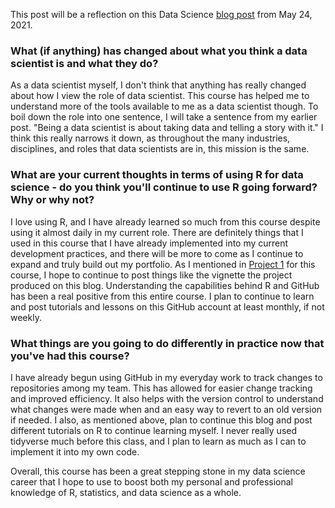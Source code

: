This post will be a reflection on this Data Science [blog post](https://pseudonym-code.github.io/Data-Science/) from May 24, 2021.


### What (if anything) has changed about what you think a data scientist is and what they do?
As a data scientist myself, I don't think that anything has really changed about how I view the role of data scientist. This course has helped me to understand more of the tools available to me as a data scientist though. To boil down the role into one sentence, I will take a sentence from my earlier post. "Being a data scientist is about taking data and telling a story with it." I think this really narrows it down, as throughout the many industries, disciplines, and roles that data scientists are in, this mission is the same. 

### What are your current thoughts in terms of using R for data science - do you think you'll continue to use R going forward?  Why or why not?
I love using R, and I have already learned so much from this course despite using it almost daily in my current role. There are definitely things that I used in this course that I have already implemented into my current development practices, and there will be more to come as I continue to expand and truly build out my portfolio. As I mentioned in [Project 1](https://pseudonym-code.github.io/Project1/) for this course, I hope to continue to post things like the vignette the project produced on this blog. Understanding the capabilities behind R and GitHub has been a real positive from this entire course. I plan to continue to learn and post tutorials and lessons on this GitHub account at least monthly, if not weekly.

### What things are you going to do differently in practice now that you've had this course?
I have already begun using GitHub in my everyday work to track changes to repositories among my team. This has allowed for easier change tracking and improved efficiency. It also helps with the version control to understand what changes were made when and an easy way to revert to an old version if needed. I also, as mentioned above, plan to continue this blog and post different tutorials on R to continue learning myself. I never really used tidyverse much before this class, and I plan to learn as much as I can to implement it into my own code. 
  
Overall, this course has been a great stepping stone in my data science career that I hope to use to boost both my personal and professional knowledge of R, statistics, and data science as a whole.
